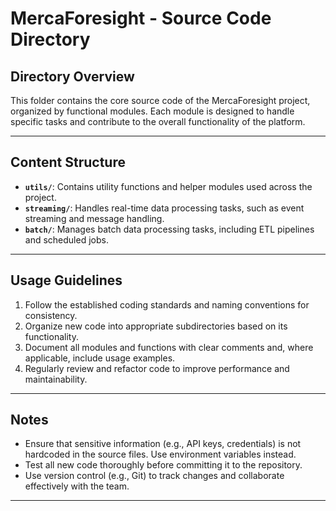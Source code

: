 # MercaForesight - Source Code Directory

## **Directory Overview**
This folder contains the core source code of the MercaForesight project, organized by functional modules. Each module is designed to handle specific tasks and contribute to the overall functionality of the platform.

---

## **Content Structure**
- **`utils/`**: Contains utility functions and helper modules used across the project.
- **`streaming/`**: Handles real-time data processing tasks, such as event streaming and message handling.
- **`batch/`**: Manages batch data processing tasks, including ETL pipelines and scheduled jobs.

---

## **Usage Guidelines**
1. Follow the established coding standards and naming conventions for consistency.
2. Organize new code into appropriate subdirectories based on its functionality.
3. Document all modules and functions with clear comments and, where applicable, include usage examples.
4. Regularly review and refactor code to improve performance and maintainability.

---

## **Notes**
- Ensure that sensitive information (e.g., API keys, credentials) is not hardcoded in the source files. Use environment variables instead.
- Test all new code thoroughly before committing it to the repository.
- Use version control (e.g., Git) to track changes and collaborate effectively with the team.

---